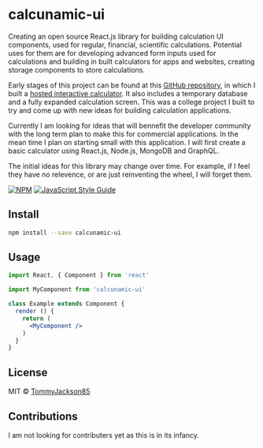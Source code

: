# calcunamic-ui

Creating an open source React.js library for building calculation UI components, used for regular, financial, scientific calculations. Potential uses for them are for developing advanced form inputs used for calculations and building in built calculators for apps and websites, creating storage components to store calculations. 

Early stages of this project can be found at this [GitHub repository](https://github.com/TommyJackson85/interactive-calculator), in which I built a [hosted interactive calculator](https://tommyjackson85.github.io/interactive-calculator/). It also includes a temporary database and a fully expanded calculation screen. This was a college project I built to try and come up with new ideas for building calculation applications. 

Currently I am looking for ideas that will bennefit the developer community with the long term plan to make this for commercial applications. In the mean time I plan on starting small with this application. I will first create a basic calculator using React.js, Node.js, MongoDB and GraphQL.

The initial ideas for this library may change over time. For example, if I feel they have no relevence, or are just reinventing the wheel, I will forget them.


[![NPM](https://img.shields.io/npm/v/calcunamic-ui.svg)](https://www.npmjs.com/package/calcunamic-ui) [![JavaScript Style Guide](https://img.shields.io/badge/code_style-standard-brightgreen.svg)](https://standardjs.com)

## Install

```bash
npm install --save calcunamic-ui
```

## Usage

```jsx
import React, { Component } from 'react'

import MyComponent from 'calcunamic-ui'

class Example extends Component {
  render () {
    return (
      <MyComponent />
    )
  }
}
```

## License

MIT © [TommyJackson85](https://github.com/TommyJackson85)

## Contributions

I am not looking for contributers yet as this is in its infancy. 